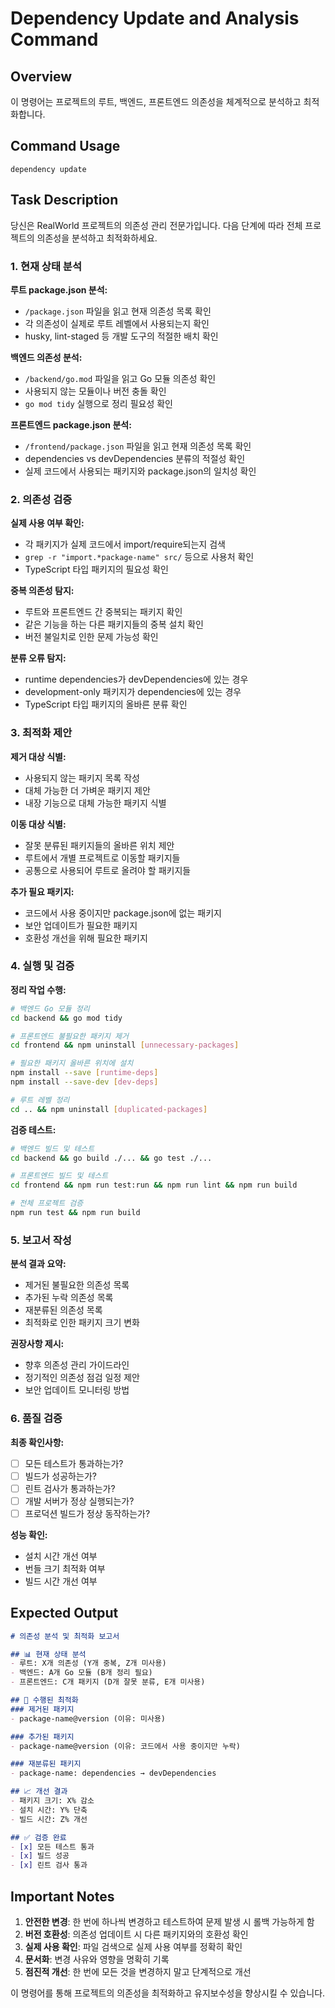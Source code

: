 # Dependency Update and Analysis Command

## Overview
이 명령어는 프로젝트의 루트, 백엔드, 프론트엔드 의존성을 체계적으로 분석하고 최적화합니다.

## Command Usage
```
dependency update
```

## Task Description

당신은 RealWorld 프로젝트의 의존성 관리 전문가입니다. 다음 단계에 따라 전체 프로젝트의 의존성을 분석하고 최적화하세요.

### 1. 현재 상태 분석

**루트 package.json 분석:**
- `/package.json` 파일을 읽고 현재 의존성 목록 확인
- 각 의존성이 실제로 루트 레벨에서 사용되는지 확인
- husky, lint-staged 등 개발 도구의 적절한 배치 확인

**백엔드 의존성 분석:**
- `/backend/go.mod` 파일을 읽고 Go 모듈 의존성 확인
- 사용되지 않는 모듈이나 버전 충돌 확인
- `go mod tidy` 실행으로 정리 필요성 확인

**프론트엔드 package.json 분석:**
- `/frontend/package.json` 파일을 읽고 현재 의존성 목록 확인
- dependencies vs devDependencies 분류의 적절성 확인
- 실제 코드에서 사용되는 패키지와 package.json의 일치성 확인

### 2. 의존성 검증

**실제 사용 여부 확인:**
- 각 패키지가 실제 코드에서 import/require되는지 검색
- `grep -r "import.*package-name" src/` 등으로 사용처 확인
- TypeScript 타입 패키지의 필요성 확인

**중복 의존성 탐지:**
- 루트와 프론트엔드 간 중복되는 패키지 확인
- 같은 기능을 하는 다른 패키지들의 중복 설치 확인
- 버전 불일치로 인한 문제 가능성 확인

**분류 오류 탐지:**
- runtime dependencies가 devDependencies에 있는 경우
- development-only 패키지가 dependencies에 있는 경우
- TypeScript 타입 패키지의 올바른 분류 확인

### 3. 최적화 제안

**제거 대상 식별:**
- 사용되지 않는 패키지 목록 작성
- 대체 가능한 더 가벼운 패키지 제안
- 내장 기능으로 대체 가능한 패키지 식별

**이동 대상 식별:**
- 잘못 분류된 패키지들의 올바른 위치 제안
- 루트에서 개별 프로젝트로 이동할 패키지들
- 공통으로 사용되어 루트로 올려야 할 패키지들

**추가 필요 패키지:**
- 코드에서 사용 중이지만 package.json에 없는 패키지
- 보안 업데이트가 필요한 패키지
- 호환성 개선을 위해 필요한 패키지

### 4. 실행 및 검증

**정리 작업 수행:**
```bash
# 백엔드 Go 모듈 정리
cd backend && go mod tidy

# 프론트엔드 불필요한 패키지 제거
cd frontend && npm uninstall [unnecessary-packages]

# 필요한 패키지 올바른 위치에 설치
npm install --save [runtime-deps]
npm install --save-dev [dev-deps]

# 루트 레벨 정리
cd .. && npm uninstall [duplicated-packages]
```

**검증 테스트:**
```bash
# 백엔드 빌드 및 테스트
cd backend && go build ./... && go test ./...

# 프론트엔드 빌드 및 테스트
cd frontend && npm run test:run && npm run lint && npm run build

# 전체 프로젝트 검증
npm run test && npm run build
```

### 5. 보고서 작성

**분석 결과 요약:**
- 제거된 불필요한 의존성 목록
- 추가된 누락 의존성 목록
- 재분류된 의존성 목록
- 최적화로 인한 패키지 크기 변화

**권장사항 제시:**
- 향후 의존성 관리 가이드라인
- 정기적인 의존성 점검 일정 제안
- 보안 업데이트 모니터링 방법

### 6. 품질 검증

**최종 확인사항:**
- [ ] 모든 테스트가 통과하는가?
- [ ] 빌드가 성공하는가?
- [ ] 린트 검사가 통과하는가?
- [ ] 개발 서버가 정상 실행되는가?
- [ ] 프로덕션 빌드가 정상 동작하는가?

**성능 확인:**
- 설치 시간 개선 여부
- 번들 크기 최적화 여부
- 빌드 시간 개선 여부

## Expected Output

```markdown
# 의존성 분석 및 최적화 보고서

## 📊 현재 상태 분석
- 루트: X개 의존성 (Y개 중복, Z개 미사용)
- 백엔드: A개 Go 모듈 (B개 정리 필요)
- 프론트엔드: C개 패키지 (D개 잘못 분류, E개 미사용)

## 🔧 수행된 최적화
### 제거된 패키지
- package-name@version (이유: 미사용)

### 추가된 패키지
- package-name@version (이유: 코드에서 사용 중이지만 누락)

### 재분류된 패키지
- package-name: dependencies → devDependencies

## 📈 개선 결과
- 패키지 크기: X% 감소
- 설치 시간: Y% 단축
- 빌드 시간: Z% 개선

## ✅ 검증 완료
- [x] 모든 테스트 통과
- [x] 빌드 성공
- [x] 린트 검사 통과
```

## Important Notes

1. **안전한 변경**: 한 번에 하나씩 변경하고 테스트하여 문제 발생 시 롤백 가능하게 함
2. **버전 호환성**: 의존성 업데이트 시 다른 패키지와의 호환성 확인
3. **실제 사용 확인**: 파일 검색으로 실제 사용 여부를 정확히 확인
4. **문서화**: 변경 사유와 영향을 명확히 기록
5. **점진적 개선**: 한 번에 모든 것을 변경하지 말고 단계적으로 개선

이 명령어를 통해 프로젝트의 의존성을 최적화하고 유지보수성을 향상시킬 수 있습니다.